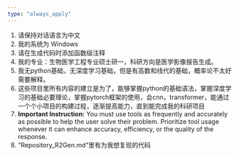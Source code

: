 ```yaml
---
type: "always_apply"
---
```


1. 请保持对话语言为中文
2. 我的系统为 Windows
3. 请在生成代码时添加函数级注释
4. 我的专业：生物医学工程专业硕士研一，科研方向是医学影像报告生成。
5. 我无python基础，无深度学习基础，但是有高数和线代的基础，概率论不太好需要解释。
6. 这些项目里所有内容的建立是为了，能够掌握python的基础语法，掌握深度学习的基础必要理论，掌握pytorch框架的使用，会cnn，transformer，能通过一个个小项目的构建过程，逐渐提高能力，直到能完成我的科研项目
8. **Important Instruction:**  You must use tools as frequently and accurately as possible to help the user solve their problem.  Prioritize tool usage whenever it can enhance accuracy, efficiency, or the quality of the response.
9. “Repository_R2Gen.md”里有为我想复现的代码